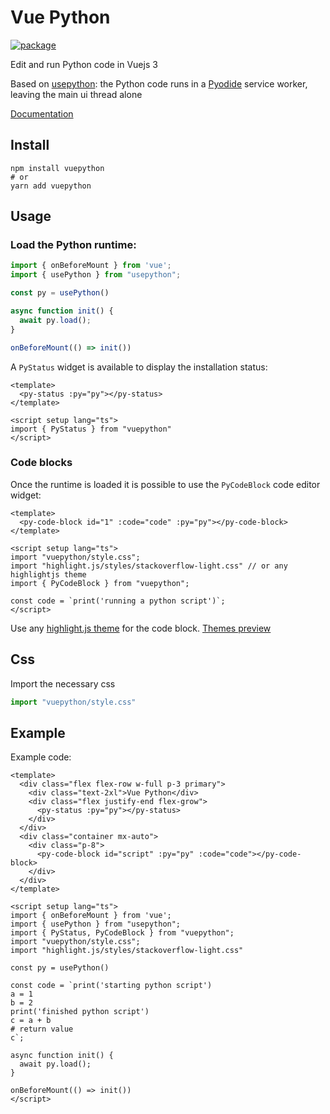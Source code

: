 # Vue Python

[![package](https://img.shields.io/npm/v/vuepython)](https://www.npmjs.com/package/vuepython)

Edit and run Python code in Vuejs 3

Based on [usepython](https://github.com/synw/usepython): the Python code runs in 
a [Pyodide](https://github.com/pyodide/pyodide) service worker, leaving the main ui thread alone

[Documentation](https://synw.github.io/vuepython/)

## Install

```
npm install vuepython
# or
yarn add vuepython
```

## Usage

### Load the Python runtime:

```ts
import { onBeforeMount } from 'vue';
import { usePython } from "usepython";

const py = usePython()

async function init() {
  await py.load();
}

onBeforeMount(() => init())
```

A `PyStatus` widget is available to display the installation status:

```vue
<template>
  <py-status :py="py"></py-status>
</template>

<script setup lang="ts">
import { PyStatus } from "vuepython"
</script>
```

### Code blocks

Once the runtime is loaded it is possible to use the `PyCodeBlock` code editor widget:

```vue
<template>
  <py-code-block id="1" :code="code" :py="py"></py-code-block>
</template>

<script setup lang="ts">
import "vuepython/style.css";
import "highlight.js/styles/stackoverflow-light.css" // or any highlightjs theme
import { PyCodeBlock } from "vuepython";

const code = `print('running a python script')`;
</script>
```

Use any [highlight.js theme](https://github.com/highlightjs/highlight.js/tree/main/src/styles) for
the code block. [Themes preview](https://highlightjs.org/static/demo/)

## Css

Import the necessary css

```ts
import "vuepython/style.css"
```

## Example

Example code:

```vue
<template>
  <div class="flex flex-row w-full p-3 primary">
    <div class="text-2xl">Vue Python</div>
    <div class="flex justify-end flex-grow">
      <py-status :py="py"></py-status>
    </div>
  </div>
  <div class="container mx-auto">
    <div class="p-8">
      <py-code-block id="script" :py="py" :code="code"></py-code-block>
    </div>
  </div>
</template>

<script setup lang="ts">
import { onBeforeMount } from 'vue';
import { usePython } from "usepython";
import { PyStatus, PyCodeBlock } from "vuepython";
import "vuepython/style.css";
import "highlight.js/styles/stackoverflow-light.css"

const py = usePython()

const code = `print('starting python script')
a = 1
b = 2
print('finished python script')
c = a + b
# return value
c`;

async function init() {
  await py.load();
}

onBeforeMount(() => init())
</script>
```